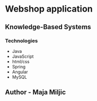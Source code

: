 # Webshop application

## Knowledge-Based Systems

### Technologies
 * Java
 * JavaScript
 * html/css
 * Spring
 * Angular
 * MySQL
 
 ## Author - Maja Miljic
